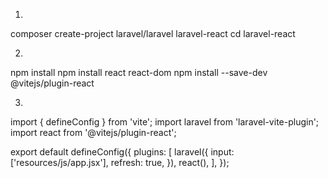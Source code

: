 1)
composer create-project laravel/laravel laravel-react
cd laravel-react


2)
npm install
npm install react react-dom
npm install --save-dev @vitejs/plugin-react


3)
import { defineConfig } from 'vite';
import laravel from 'laravel-vite-plugin';
import react from '@vitejs/plugin-react';

export default defineConfig({
    plugins: [
        laravel({
            input: ['resources/js/app.jsx'],
            refresh: true,
        }),
        react(),
    ],
});
